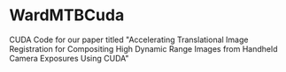 # WardMTBCuda
CUDA Code for our paper titled "Accelerating Translational Image Registration for Compositing High Dynamic Range Images from Handheld Camera Exposures Using CUDA"
